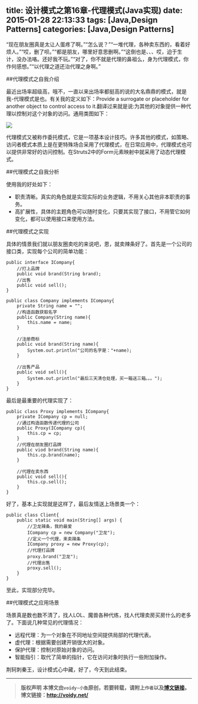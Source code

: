 title: 设计模式之第16章-代理模式(Java实现)
date: 2015-01-28 22:13:33
tags: [Java,Design Patterns]
categories: [Java,Design Patterns]
---

“现在朋友圈真是太让人蛋疼了啊。”“怎么说？”“一堆代理，各种卖东西的，看着好烦人。”“哎，删了呗。”“都是朋友，哪里好意思删啊。”“这倒也是、、、哎，迫于生计，没办法咯。还好我不玩。”“对了，你不就是代理的鼻祖么，身为代理模式，你作何感想。”“以代理之道还治代理之身啊。”

##代理模式之自我介绍

最近出场率超级高，哦不，一直以来出场率都挺高的说的大名鼎鼎的模式，就是我-代理模式是也。有关我的定义如下：Provide a surrogate or placeholder for another object to control access to it.翻译过来就是说:为其他的对象提供一种代理以控制对这个对象的访问。通用类图如下：

![](http://images.cnitblog.com/blog/666211/201501/272027336759678.jpg)

代理模式又被称作委托模式，它是一项基本设计技巧。许多其他的模式，如策略、访问者模式本质上是在更特殊场合采用了代理模式，在日常应用中，代理模式也可以提供非常好的访问控制。在Struts2中的Form元素映射中就采用了动态代理模式。

##代理模式之自我分析

使用我的好处如下：

* 职责清晰。真实的角色就是实现实际的业务逻辑，不用关心其他非本职责的事务。
* 高扩展性，具体的主题角色可以随时变化，只要其实现了接口，不用管它如何变化，都可以使用接口来使用方法。

##代理模式之实现

具体的情景我们就以朋友圈卖吃的来说吧，恩，就卖辣条好了。首先是一个公司的接口类，实现每个公司的简单功能：

	public interface ICompany{
	    //打上品牌
	    public void brand(String brand);
	    //出售
	    public void sell();
	}

	public class Company implements ICompany{
	    private String name = "";
	    //构造函数获取名字
	    public Company(String name){
	        this.name = name;
	    }
	
	    //注册商标
	    public void brand(String name){
	        System.out.println("公司的名字是："+name);
	    }
	
	    //出售产品
	    public void sell(){
	        System.out.println("最后三天清仓处理，买一箱送三箱。。。");
	    }
	}

最后是最重要的代理实现了：

	public class Proxy implements ICompany{
	    private ICompany cp = null;
	    //通过构造函数传递代理的公司
	    public Proxy(ICompany cp){
	        this.cp = cp;
	    }
	    //代理在朋友圈打品牌
	    public viod brand(String name){
	        this.cp.brand(name);
	    }
	
	    //代理在卖东西
	    public void sell(){
	        this.cp.sell();
	    }
	}

好了，基本上实现就是这样了，最后友情送上场景类一个：

	public class Client{
	    public static void main(String[] args) {
	        //卫龙辣条，我的最爱
	        ICompany cp = new Company("卫龙");
	        //定义一个代理，来卖辣条
	        ICompany proxy = new Proxy(cp);
	        //代理打品牌
	        proxy.brand("卫龙");
	        //代理出售
	        proxy.sell();
	    }
	}

至此，实现部分完毕。

##代理模式之应用场景

场景真是数也数不清了，找人LOL、魔兽各种代练，找人代理卖房买房什么的老多了。下面说几种常见的代理情况：

* 远程代理：为一个对象在不同地址空间提供局部的代理代表。
* 虚代理：根据需要创建开销很大的对象。
* 保护代理：控制对原始对象的访问。
* 智能指引：取代了简单的指针，它在访问对象时执行一些附加操作。

荆轲刺秦王，设计模式心中藏，好了，今天到此结束。

---
> **版权声明**
> **本博文由`voidy-小鱼`原创，若要转载，请附上`作者`以及[博文链接](http://voidy.net)。**
> **博文链接：<http://voidy.net/>**